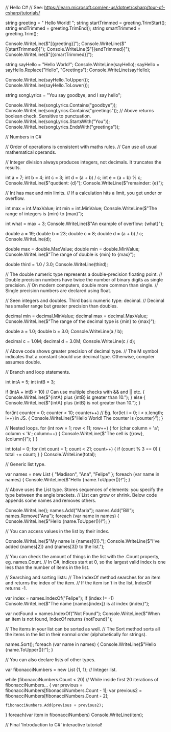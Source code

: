 // Hello C#
// See: https://learn.microsoft.com/en-us/dotnet/csharp/tour-of-csharp/tutorials/

string greeting = "     Hello World!      ";
string startTrimmed = greeting.TrimStart();
string endTrimmed = greeting.TrimEnd();
string smartTrimmed = greeting.Trim();

Console.WriteLine($"[{greeting}]");
Console.WriteLine($"[{startTrimmed}]");
Console.WriteLine($"[{endTrimmed}]");
Console.WriteLine($"[{smartTrimmed}]");

string sayHello = "Hello World!";
Console.WriteLine(sayHello);
sayHello = sayHello.Replace("Hello", "Greetings");
Console.WriteLine(sayHello);

Console.WriteLine(sayHello.ToUpper());
Console.WriteLine(sayHello.ToLower());

string songLyrics = "You say goodbye, and I say hello";

Console.WriteLine(songLyrics.Contains("goodbye"));
Console.WriteLine(songLyrics.Contains("greetings"));
// Above returns boolean check. Sensitive to punctuation.
Console.WriteLine(songLyrics.StartsWith("You"));
Console.WriteLine(songLyrics.EndsWith("greetings"));

// Numbers in C# 

// Order of operations is consistent with maths rules.
// Can use all usual mathematical operands.

// Integer division always produces integers, not decimals. It truncates the results.

int a = 7;
int b = 4;
int c = 3;
int d = (a + b) / c;
int e = (a + b) % c;
Console.WriteLine($"quotient: {d}");
Console.WriteLine($"remainder: {e}");

// Int has max and min limits.
// If a calculation hits a limit, you get under or overflow.

int max = int.MaxValue;
int min = int.MinValue;
Console.WriteLine($"The range of integers is {min} to {max}");

int what = max + 3;
Console.WriteLine($"An example of overflow: {what}");

double a = 19;
double b = 23;
double c = 8;
double d = (a + b) / c;
Console.WriteLine(d);

double max = double.MaxValue;
double min = double.MinValue;
Console.WriteLine($"The range of double is {min} to {max}");

double third = 1.0 / 3.0;
Console.WriteLine(third);

// The double numeric type represents a double-precision floating point.
// Double precision numbers have twice the number of binary digits as single precision.
// On modern computers, double more common than single.
// Single precision numbers are declared using float.

// Seen integers and doubles. Third basic numeric type: decimal.
// Decimal has smaller range but greater precision than doubles.

decimal min = decimal.MinValue;
decimal max = decimal.MaxValue;
Console.WriteLine($"The range of the decimal type is {min} to {max}");

double a = 1.0;
double b = 3.0;
Console.WriteLine(a / b);

decimal c = 1.0M;
decimal d = 3.0M;
Console.WriteLine(c / d);

// Above code shows greater precision of decimal type.
// The M symbol indicates that a constant should use decimal type. Otherwise, compiler assumes double.

// Branch and loop statements.

int intA = 5;
int intB = 3;

if (intA + intB > 10) // Can use multiple checks with && and || etc.
{
    Console.WriteLine($"{intA} plus {intB} is greater than 10.");
}
else 
{
    Console.WriteLine($"{intA} plus {intB} is not greater than 10.");
}

for(int counter = 0; counter < 10; counter++) // Eg. for(let i = 0; i < x.length; i++) in JS.
{
  Console.WriteLine($"Hello World! The counter is {counter}");
}

// Nested loops.
for (int row = 1; row < 11; row++)
{
    for (char column = 'a'; column < 'k'; column++)
    {
        Console.WriteLine($"The cell is ({row}, {column})");
    }
}

int total = 0;
for (int count = 1; count < 21; count++)
{
    if (count % 3 == 0)
    {
        total += count;
    }
}
Console.WriteLine(total);

// Generic list type.

var names = new List<string> { "Madison", "Ana", "Felipe" };
foreach (var name in names)
{
  Console.WriteLine($"Hello {name.ToUpper()}!");
}

// Above uses the List<T> type. Stores sequences of elements: you specify the type between the angle brackets.
// List<T> can grow or shrink. Below code appends some names and removes others.

Console.WriteLine();
names.Add("Maria");
names.Add("Bill");
names.Remove("Ana");
foreach (var name in names)
{
  Console.WriteLine($"Hello {name.ToUpper()}!");
}

// You can access values in the list by their index.

Console.WriteLine($"My name is {names[0]}.");
Console.WriteLine($"I've added {names[2]} and {names[3]} to the list.");

// You can check the amount of things in the list with the .Count property, eg. names.Count.
// In C#, indices start at 0, so the largest valid index is one less than the number of items in the list.

// Searching and sorting lists:
// The IndexOf method searches for an item and returns the index of the item. 
// If the item isn't in the list, IndexOf returns -1. 

var index = names.IndexOf("Felipe");
if (index != -1)
  Console.WriteLine($"The name {names[index]} is at index {index}");

var notFound = names.IndexOf("Not Found");
Console.WriteLine($"When an item is not found, IndexOf returns {notFound}");

// The items in your list can be sorted as well. 
// The Sort method sorts all the items in the list in their normal order (alphabetically for strings). 

names.Sort();
foreach (var name in names)
{
  Console.WriteLine($"Hello {name.ToUpper()}!");
}

// You can also declare lists of other types.

var fibonacciNumbers = new List<int> {1, 1}; // Integer list.

while (fibonacciNumbers.Count < 20) // While inside first 20 iterations of fibonacciNumbers...
{
    var previous = fibonacciNumbers[fibonacciNumbers.Count - 1];
    var previous2 = fibonacciNumbers[fibonacciNumbers.Count - 2]; 

    fibonacciNumbers.Add(previous + previous2);
}
foreach(var item in fibonacciNumbers)
    Console.WriteLine(item);

// Final 'Introduction to C#' interactive tutorial!